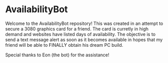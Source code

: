 ﻿# AvailabilityBot

Welcome to the AvailabilityBot repository! This was created in an attempt to secure a 3080 graphics card for a friend. The card is curretly in high demand and websites have listed days of availability. The objective is to send a text message alert as soon as it becomes available in hopes that my friend will be able to FINALLY obtain his dream PC build. 

Special thanks to Eon (the bot) for the assistance! 
